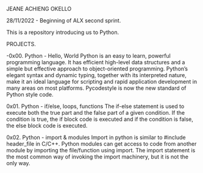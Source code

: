 JEANE ACHIENG OKELLO

28/11/2022 - Beginning of ALX second sprint.

This is a repository introducing us to Python.

PROJECTS.

-0x00. Python - Hello, World
Python is an easy to learn, powerful programming language. It has efficient high-level data structures and a simple but effective approach to object-oriented programming. Python’s elegant syntax and dynamic typing, together with its interpreted nature, make it an ideal language for scripting and rapid application development in many areas on most platforms.
Pycodestyle is now the new standard of Python style code.

0x01. Python - if/else, loops, functions
The if-else statement is used to execute both the true part and the false part of a given condition. If the condition is true, the if block code is executed and if the condition is false, the else block code is executed.

0x02. Python - import & modules
Import in python is similar to #include header_file in C/C++. Python modules can get access to code from another module by importing the file/function using import. The import statement is the most common way of invoking the import machinery, but it is not the only way.
